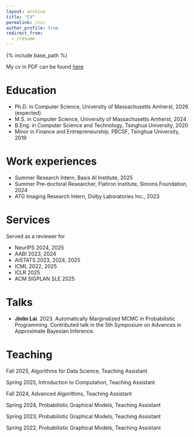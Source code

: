 ```yaml
---
layout: archive
title: "CV"
permalink: /cv/
author_profile: true
redirect_from:
  - /resume
---
```


{% include base_path %}

My cv in PDF can be found [here](/files/cv.pdf)


Education
======
- Ph.D. in Computer Science, University of Massachusetts Amherst, 2026 (expected)
- M.S. in Computer Science, University of Massachusetts Amherst, 2024
- B.Eng. in Computer Science and Technology, Tsinghua University, 2020
- Minor in Finance and Entrepreneurship, PBCSF, Tsinghua University, 2019

Work experiences
======
- Summer Research Intern, Basis AI Institute, 2025
- Summer Pre-doctoral Researcher, Flatiron Institute, Simons Foundation, 2024
- ATG Imaging Research Intern, Dolby Laboratories Inc., 2023

Services
======
Served as a reviewer for
- NeurIPS 2024, 2025
- AABI 2023, 2024
- AISTATS 2023, 2024, 2025
- ICML 2022, 2025
- ICLR 2025
- ACM SIGPLAN SLE 2025

Talks
======
- **Jinlin Lai**. 2023. Automatically Marginalized MCMC in Probabilistic Programming. Contributed talk in the 5th Symposium on Advances in Approximate Bayesian Inference.

Teaching
======
Fall 2025, Algorithms for Data Science, Teaching Assistant

Spring 2025, Introduction to Computation, Teaching Assistant

Fall 2024, Advanced Algorithms, Teaching Assistant

Spring 2024, Probabilistic Graphical Models, Teaching Assistant

Spring 2023, Probabilistic Graphical Models, Teaching Assistant

Spring 2022, Probabilistic Graphical Models, Teaching Assistant



